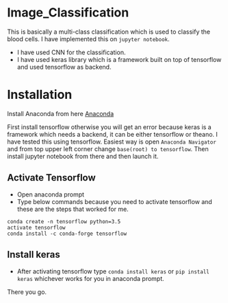 # Image_Classification

This is basically a multi-class classification which is used to classify the blood cells. I have implemented this on `jupyter notebook`.
- I have used CNN for the classification.
- I have used keras library which is a framework built on top of tensorflow and used tensorflow as backend.

# Installation

Install Anaconda from here [Anaconda](https://www.anaconda.com/download/#windows)

First install tensorflow otherwise you will get an error because keras is a framework which needs a backend, it can be either tensorflow or theano. I have tested this using tensorflow.
Easiest way is open `Anaconda Navigator` and from top upper left corner change `base(root) to tensorflow`.
Then install jupyter notebook from there and then launch it.

## Activate Tensorflow
- Open anaconda prompt
- Type below commands because you need to activate tensorflow and these are the steps that worked for me.
```
conda create -n tensorflow python=3.5
activate tensorflow
conda install -c conda-forge tensorflow
```
## Install keras 
- After activating tensorflow type `conda install keras` or `pip install keras` whichever works for you in anaconda prompt.

There you go. 
